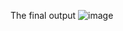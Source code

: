 The final output
![image](https://github.com/Abdallah-Hassan1/Simple-ALU/assets/91224794/bf900ccf-1a31-4aba-8e8d-5b25eabf285d)
